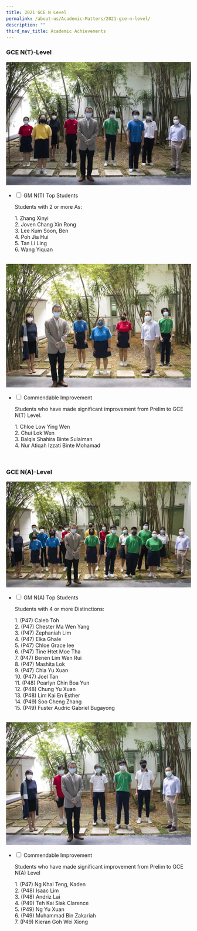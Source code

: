 ```yaml
---
title: 2021 GCE N Level
permalink: /about-us/Academic-Matters/2021-gce-n-level/
description: ""
third_nav_title: Academic Achievements
---
```


<h3>GCE N(T)-Level</h3>

<img src="/images/IMG_1525-copy-scaled.jpg">

<ul class="jekyllcodex_accordion">
  <li>
    <input type="checkbox" id="accordion1">
    <label for="accordion1">GM N(T) Top Students</label>
    <div>
			<p>Students with 2 or more As:</p>
      <p>1. Zhang Xinyi<br>2. Joven Chang Xin Rong<br>3. Lee Kum Soon, Ben<br>4. Poh Jia Hui<br>5. Tan Li Ling<br>6. Wang Yiquan</p>
    </div>
	</li>
</ul>
<br>
<img src="/images/IMG_1530-copy-scaled.jpg">
<ul class="jekyllcodex_accordion">
  <li>
    <input type="checkbox" id="accordion2">
    <label for="accordion2">Commendable Improvement</label>
    <div>
			<p>Students who have made significant improvement from Prelim to GCE N(T) Level.</p>
      <p>1. Chloe Low Ying Wen<br>2. Chui Lok Wen<br>3. Balqis Shahira Binte Sulaiman<br>4. Nur Atiqah Izzati Binte Mohamad</p>
    </div>
	</li>
</ul>
<br>
<h3>GCE N(A)-Level</h3>
<img src="/images/IMG_1540-copy-scaled.jpg">
<ul class="jekyllcodex_accordion">
  <li>
    <input type="checkbox" id="accordion3">
    <label for="accordion3">GM N(A) Top Students</label>
    <div>
			<p>Students with 4 or more Distinctions:</p>
      <p>1. (P47) Caleb Toh<br>2. (P47) Chester Ma Wen Yang<br>3. (P47) Zephaniah Lim<br>4. (P47) Elka Ghale<br>5. (P47) Chloe Grace lee<br>6. (P47) Tine Htet Moe Tha<br>7. (P47) Benen Lim Wen Rui<br>8. (P47) Mashita Lok<br>9. (P47) Chia Yu Xuan<br>10. (P47) Joel Tan<br>11. (P48) Pearlyn Chin Boa Yun<br>12. (P48) Chung Yu Xuan<br>13. (P48) Lim Kai En Esther<br>14. (P49) Soo Cheng Zhang<br>15. (P49) Fuster Audric Gabriel Bugayong</p>
    </div>
	</li>
</ul>
<br>
<img src="/images/IMG_1536-copy-scaled.jpg">
<ul class="jekyllcodex_accordion">
  <li>
    <input type="checkbox" id="accordion4">
    <label for="accordion4">Commendable Improvement</label>
    <div>
			<p>Students who have made significant improvement from Prelim to GCE N(A) Level</p>
      <p>1. (P47) Ng Khai Teng, Kaden<br>2. (P48) Isaac Lim<br>3. (P48) Andriz Lai<br>4. (P49) Teh Kai Siak Clarence<br>5. (P49) Ng Yu Xuan<br>6. (P49) Muhammad Bin Zakariah<br>7. (P49) Kieran Goh Wei Xiong</p>
    </div>
	</li>
</ul>